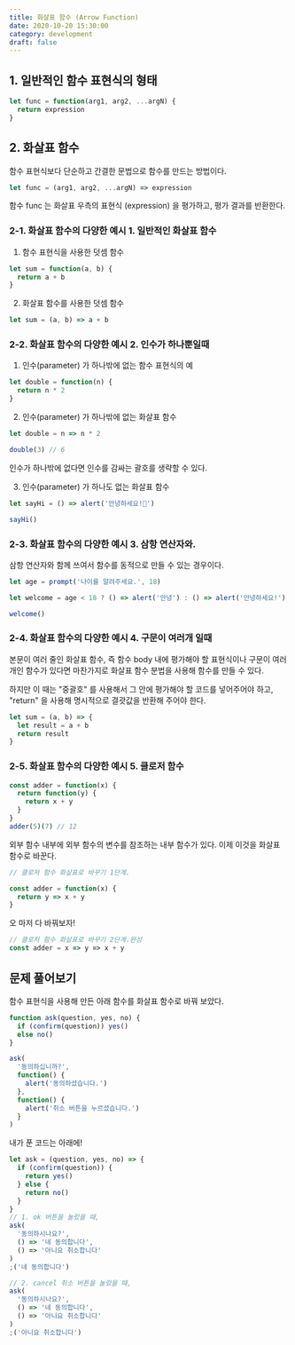 ```yaml
---
title: 화살표 함수 (Arrow Function)
date: 2020-10-20 15:30:00
category: development
draft: false
---
```


## 1. 일반적인 함수 표현식의 형태

```js
let func = function(arg1, arg2, ...argN) {
  return expression
}
```

## 2. 화살표 함수

함수 표현식보다 단순하고 간결한 문법으로 함수를 만드는 방법이다.

```js
let func = (arg1, arg2, ...argN) => expression
```

함수 func 는 화살표 우측의 표현식 (expression) 을 평가하고, 평가 결과를 반환한다.

### 2-1. 화살표 함수의 다양한 예시 1. 일반적인 화살표 함수

1. 함수 표현식을 사용한 덧셈 함수

```js
let sum = function(a, b) {
  return a + b
}
```

2. 화살표 함수를 사용한 덧셈 함수

```js
let sum = (a, b) => a + b
```

### 2-2. 화살표 함수의 다양한 예시 2. 인수가 하나뿐일때

1. 인수(parameter) 가 하나밖에 없는 함수 표현식의 예

```js
let double = function(n) {
  return n * 2
}
```

2. 인수(parameter) 가 하나밖에 없는 화살표 함수

```js
let double = n => n * 2

double(3) // 6
```

인수가 하나밖에 없다면 인수를 감싸는 괄호를 생략할 수 있다.

3. 인수(parameter) 가 하나도 없는 화살표 함수

```js
let sayHi = () => alert('안녕하세요!👋')

sayHi()
```

### 2-3. 화살표 함수의 다양한 예시 3. 삼항 연산자와.

삼항 연산자와 함께 쓰여서 함수를 동적으로 만들 수 있는 경우이다.

```js
let age = prompt('나이를 알려주세요.', 18)

let welcome = age < 18 ? () => alert('안녕') : () => alert('안녕하세요!')

welcome()
```

### 2-4. 화살표 함수의 다양한 예시 4. 구문이 여러개 일때

본문이 여러 줄인 화살표 함수, 즉 함수 body 내에 평가해야 할 표현식이나 구문이 여러 개인 함수가 있다면 마찬가지로 화살표 함수 분법을 사용해 함수를 만들 수 있다.

하지만 이 때는 "중괄호" 를 사용해서 그 안에 평가해야 할 코드를 넣어주어야 하고, "return" 을 사용해 명시적으로 결괏값을 반환해 주어야 한다.

```js
let sum = (a, b) => {
  let result = a + b
  return result
}
```

### 2-5. 화살표 함수의 다양한 예시 5. 클로저 함수

```js
const adder = function(x) {
  return function(y) {
    return x + y
  }
}
adder(5)(7) // 12
```

외부 함수 내부에 외부 함수의 변수를 참조하는 내부 함수가 있다.
이제 이것을 화살표 함수로 바꾼다.

```js
// 클로저 함수 화살표로 바꾸기 1단계.

const adder = function(x) {
  return y => x + y
}
```

오 마저 다 바꿔보자!

```js
// 클로저 함수 화살표로 바꾸기 2단계.완성
const adder = x => y => x + y
```

## 문제 풀어보기

함수 표현식을 사용해 만든 아래 함수를 화살표 함수로 바꿔 보았다.

```js
function ask(question, yes, no) {
  if (confirm(question)) yes()
  else no()
}

ask(
  '동의하십니까?',
  function() {
    alert('동의하셨습니다.')
  },
  function() {
    alert('취소 버튼을 누르셨습니다.')
  }
)
```

내가 푼 코드는 아래에!

```js
let ask = (question, yes, no) => {
  if (confirm(question)) {
    return yes()
  } else {
    return no()
  }
}
// 1. ok 버튼을 눌렀을 때,
ask(
  '동의하시나요?',
  () => '네 동의합니다',
  () => '아니요 취소합니다'
)
;('네 동의합니다')

// 2. cancel 취소 버튼을 눌렀을 때,
ask(
  '동의하시나요?',
  () => '네 동의합니다',
  () => '아니요 취소합니다'
)
;('아니요 취소합니다')
```
